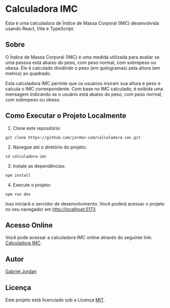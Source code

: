 # Calculadora IMC

Esta é uma calculadora de Índice de Massa Corporal (IMC) desenvolvida usando React, Vite e TypeScript.

## Sobre

O Índice de Massa Corporal (IMC) é uma medida utilizada para avaliar se uma pessoa está abaixo do peso, com peso normal, com sobrepeso ou obesa. Ele é calculado dividindo o peso (em quilogramas) pela altura (em metros) ao quadrado.

Esta calculadora IMC permite que os usuários insiram sua altura e peso e calcula o IMC correspondente. Com base no IMC calculado, é exibida uma mensagem indicando se o usuário está abaixo do peso, com peso normal, com sobrepeso ou obeso.

## Como Executar o Projeto Localmente

1. Clone este repositório:

`git clone https://github.com/jordan-cod/calculadora-imc.git`

2. Navegue até o diretório do projeto:

`cd calculadora-imc`

3. Instale as dependências:

`npm install`

4. Execute o projeto:

`npm run dev`

Isso iniciará o servidor de desenvolvimento. Você poderá acessar o projeto no seu navegador em [http://localhost:5173](http://localhost:5173).

## Acesso Online

Você pode acessar a calculadora IMC online através do seguinte link: [Calculadora IMC](https://calculadora-imc-seven-iota.vercel.app).

## Autor

[Gabriel Jordan](https://github.com/jordan-cod)

## Licença

Este projeto está licenciado sob a Licença [MIT](LICENSE).

